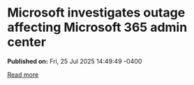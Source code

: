 # Microsoft investigates outage affecting Microsoft 365 admin center

**Published on:** Fri, 25 Jul 2025 14:49:49 -0400

[Read more](https://www.bleepingcomputer.com/news/microsoft/microsoft-investigates-outage-affecting-microsoft-365-admin-center/)
